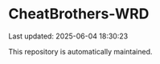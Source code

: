 # CheatBrothers-WRD

Last updated: 2025-06-04 18:30:23

This repository is automatically maintained.
